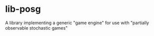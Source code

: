 lib-posg
========

A library implementing a generic "game engine" for use with "partially observable stochastic games"